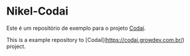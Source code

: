 # Nikel-Codai

Este é um repositório de exemplo para o projeto [Codaí](https://codai.growdev.com.br/).

This is a example repository to [Codaí[(https://codai.growdev.com.br/) project.

